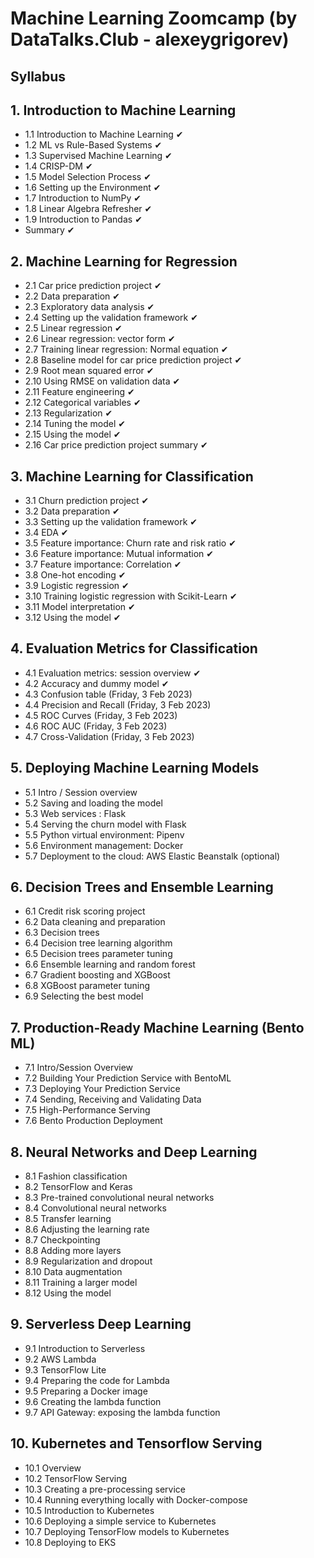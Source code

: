 # Machine Learning Zoomcamp (by  DataTalks.Club - alexeygrigorev)

## Syllabus
## 1. Introduction to Machine Learning
- 1.1 Introduction to Machine Learning &#10004;
- 1.2 ML vs Rule-Based Systems &#10004;
- 1.3 Supervised Machine Learning &#10004;
- 1.4 CRISP-DM &#10004;
- 1.5 Model Selection Process &#10004;
- 1.6 Setting up the Environment &#10004;
- 1.7 Introduction to NumPy &#10004;
- 1.8 Linear Algebra Refresher &#10004;
- 1.9 Introduction to Pandas &#10004;
- Summary &#10004;

## 2. Machine Learning for Regression
- 2.1 Car price prediction project &#10004;
- 2.2 Data preparation &#10004;
- 2.3 Exploratory data analysis &#10004;
- 2.4 Setting up the validation framework &#10004;
- 2.5 Linear regression &#10004;
- 2.6 Linear regression: vector form &#10004;
- 2.7 Training linear regression: Normal equation &#10004;
- 2.8 Baseline model for car price prediction project &#10004;
- 2.9 Root mean squared error &#10004;
- 2.10 Using RMSE on validation data &#10004;
- 2.11 Feature engineering &#10004;
- 2.12 Categorical variables &#10004;
- 2.13 Regularization &#10004;
- 2.14 Tuning the model &#10004;
- 2.15 Using the model &#10004;
- 2.16 Car price prediction project summary &#10004;

## 3. Machine Learning for Classification
- 3.1 Churn prediction project &#10004;
- 3.2 Data preparation &#10004;
- 3.3 Setting up the validation framework &#10004;
- 3.4 EDA &#10004;
- 3.5 Feature importance: Churn rate and risk ratio &#10004;
- 3.6 Feature importance: Mutual information &#10004;
- 3.7 Feature importance: Correlation &#10004;
- 3.8 One-hot encoding &#10004;
- 3.9 Logistic regression &#10004;
- 3.10 Training logistic regression with Scikit-Learn &#10004;
- 3.11 Model interpretation &#10004;
- 3.12 Using the model &#10004;

## 4. Evaluation Metrics for Classification
- 4.1 Evaluation metrics: session overview &#10004;
- 4.2 Accuracy and dummy model &#10004;
- 4.3 Confusion table (Friday, 3 Feb 2023)
- 4.4 Precision and Recall (Friday, 3 Feb 2023)
- 4.5 ROC Curves (Friday, 3 Feb 2023)
- 4.6 ROC AUC (Friday, 3 Feb 2023)
- 4.7 Cross-Validation (Friday, 3 Feb 2023)

## 5. Deploying Machine Learning Models
- 5.1 Intro / Session overview 
- 5.2 Saving and loading the model
- 5.3 Web services : Flask
- 5.4 Serving the churn model with Flask
- 5.5 Python virtual environment: Pipenv
- 5.6 Environment management: Docker
- 5.7 Deployment to the cloud: AWS Elastic Beanstalk (optional)

## 6. Decision Trees and Ensemble Learning
- 6.1 Credit risk scoring project
- 6.2 Data cleaning and preparation
- 6.3 Decision trees
- 6.4 Decision tree learning algorithm
- 6.5 Decision trees parameter tuning
- 6.6 Ensemble learning and random forest
- 6.7 Gradient boosting and XGBoost
- 6.8 XGBoost parameter tuning
- 6.9 Selecting the best model

## 7. Production-Ready Machine Learning (Bento ML)
- 7.1 Intro/Session Overview
- 7.2 Building Your Prediction Service with BentoML
- 7.3 Deploying Your Prediction Service
- 7.4 Sending, Receiving and Validating Data
- 7.5 High-Performance Serving
- 7.6 Bento Production Deployment

## 8. Neural Networks and Deep Learning
- 8.1 Fashion classification
- 8.2 TensorFlow and Keras
- 8.3 Pre-trained convolutional neural networks
- 8.4 Convolutional neural networks
- 8.5 Transfer learning
- 8.6 Adjusting the learning rate
- 8.7 Checkpointing
- 8.8 Adding more layers
- 8.9 Regularization and dropout
- 8.10 Data augmentation
- 8.11 Training a larger model
- 8.12 Using the model

## 9. Serverless Deep Learning
- 9.1 Introduction to Serverless
- 9.2 AWS Lambda
- 9.3 TensorFlow Lite
- 9.4 Preparing the code for Lambda
- 9.5 Preparing a Docker image
- 9.6 Creating the lambda function
- 9.7 API Gateway: exposing the lambda function

## 10. Kubernetes and Tensorflow Serving
- 10.1 Overview
- 10.2 TensorFlow Serving
- 10.3 Creating a pre-processing service
- 10.4 Running everything locally with Docker-compose
- 10.5 Introduction to Kubernetes
- 10.6 Deploying a simple service to Kubernetes
- 10.7 Deploying TensorFlow models to Kubernetes
- 10.8 Deploying to EKS


